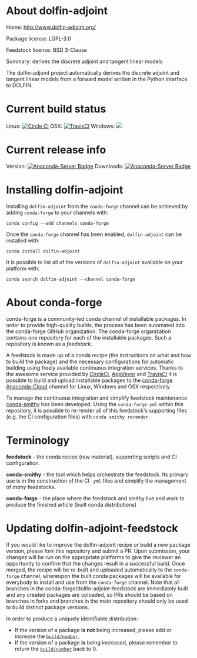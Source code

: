 About dolfin-adjoint
====================

Home: http://www.dolfin-adjoint.org/

Package license: LGPL-3.0

Feedstock license: BSD 3-Clause

Summary: derives the discrete adjoint and tangent linear models

The dolfin-adjoint project automatically derives the discrete adjoint
and tangent linear models from a forward model written in the Python
interface to DOLFIN.


Current build status
====================

Linux: [![Circle CI](https://circleci.com/gh/conda-forge/dolfin-adjoint-feedstock.svg?style=shield)](https://circleci.com/gh/conda-forge/dolfin-adjoint-feedstock)
OSX: [![TravisCI](https://travis-ci.org/conda-forge/dolfin-adjoint-feedstock.svg?branch=master)](https://travis-ci.org/conda-forge/dolfin-adjoint-feedstock)
Windows: ![](https://cdn.rawgit.com/conda-forge/conda-smithy/90845bba35bec53edac7a16638aa4d77217a3713/conda_smithy/static/disabled.svg)

Current release info
====================
Version: [![Anaconda-Server Badge](https://anaconda.org/conda-forge/dolfin-adjoint/badges/version.svg)](https://anaconda.org/conda-forge/dolfin-adjoint)
Downloads: [![Anaconda-Server Badge](https://anaconda.org/conda-forge/dolfin-adjoint/badges/downloads.svg)](https://anaconda.org/conda-forge/dolfin-adjoint)

Installing dolfin-adjoint
=========================

Installing `dolfin-adjoint` from the `conda-forge` channel can be achieved by adding `conda-forge` to your channels with:

```
conda config --add channels conda-forge
```

Once the `conda-forge` channel has been enabled, `dolfin-adjoint` can be installed with:

```
conda install dolfin-adjoint
```

It is possible to list all of the versions of `dolfin-adjoint` available on your platform with:

```
conda search dolfin-adjoint --channel conda-forge
```


About conda-forge
=================

conda-forge is a community-led conda channel of installable packages.
In order to provide high-quality builds, the process has been automated into the
conda-forge GitHub organization. The conda-forge organization contains one repository
for each of the installable packages. Such a repository is known as a *feedstock*.

A feedstock is made up of a conda recipe (the instructions on what and how to build
the package) and the necessary configurations for automatic building using freely
available continuous integration services. Thanks to the awesome service provided by
[CircleCI](https://circleci.com/), [AppVeyor](http://www.appveyor.com/)
and [TravisCI](https://travis-ci.org/) it is possible to build and upload installable
packages to the [conda-forge](https://anaconda.org/conda-forge)
[Anaconda-Cloud](http://docs.anaconda.org/) channel for Linux, Windows and OSX respectively.

To manage the continuous integration and simplify feedstock maintenance
[conda-smithy](http://github.com/conda-forge/conda-smithy) has been developed.
Using the ``conda-forge.yml`` within this repository, it is possible to re-render all of
this feedstock's supporting files (e.g. the CI configuration files) with ``conda smithy rerender``.


Terminology
===========

**feedstock** - the conda recipe (raw material), supporting scripts and CI configuration.

**conda-smithy** - the tool which helps orchestrate the feedstock.
                   Its primary use is in the construction of the CI ``.yml`` files
                   and simplify the management of *many* feedstocks.

**conda-forge** - the place where the feedstock and smithy live and work to
                  produce the finished article (built conda distributions)


Updating dolfin-adjoint-feedstock
=================================

If you would like to improve the dolfin-adjoint recipe or build a new
package version, please fork this repository and submit a PR. Upon submission,
your changes will be run on the appropriate platforms to give the reviewer an
opportunity to confirm that the changes result in a successful build. Once
merged, the recipe will be re-built and uploaded automatically to the
`conda-forge` channel, whereupon the built conda packages will be available for
everybody to install and use from the `conda-forge` channel.
Note that all branches in the conda-forge/dolfin-adjoint-feedstock are
immediately built and any created packages are uploaded, so PRs should be based
on branches in forks and branches in the main repository should only be used to
build distinct package versions.

In order to produce a uniquely identifiable distribution:
 * If the version of a package **is not** being increased, please add or increase
   the [``build/number``](http://conda.pydata.org/docs/building/meta-yaml.html#build-number-and-string).
 * If the version of a package **is** being increased, please remember to return
   the [``build/number``](http://conda.pydata.org/docs/building/meta-yaml.html#build-number-and-string)
   back to 0.

